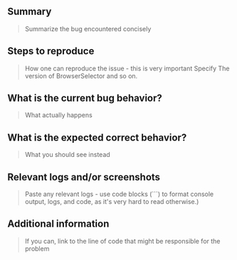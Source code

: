 ## Summary

> Summarize the bug encountered concisely

## Steps to reproduce

> How one can reproduce the issue - this is very important
> Specify The version of BrowserSelector and so on.

## What is the current bug behavior?

> What actually happens

## What is the expected correct behavior?

> What you should see instead

## Relevant logs and/or screenshots

> Paste any relevant logs - use code blocks (```) to format console
> output, logs, and code, as it's very hard to read otherwise.)

## Additional information

> If you can, link to the line of code that might be responsible for the problem
